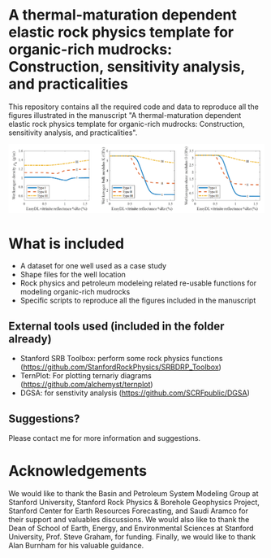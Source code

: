 # A thermal-maturation dependent elastic rock physics template for organic-rich mudrocks: Construction, sensitivity analysis, and practicalities

This repository contains all the required code and data to reproduce all the figures illustrated in the manuscript "A thermal-maturation dependent elastic rock physics template for organic-rich mudrocks: Construction, sensitivity analysis, and practicalities".

<div align="center">
    <img width=800 src="https://github.com/MosGeo/ElasticMudrock/blob/master/ReadmeFiles/Example.png" alt="Example" title="Example"</img>
</div>

# What is included
- A dataset for one well used as a case study
- Shape files for the well location
- Rock physics and petroleum modeleing related re-usable functions for modeling organic-rich mudrocks
- Specific scripts to reproduce all the figures included in the manuscript

## External tools used (included in the folder already)
- Stanford SRB Toolbox: perform some rock physics functions (https://github.com/StanfordRockPhysics/SRBDRP_Toolbox)
- TernPlot: For plotting ternariy diagrams (https://github.com/alchemyst/ternplot)
- DGSA: for senstivity analysis (https://github.com/SCRFpublic/DGSA)

## Suggestions?
Please contact me for more information and suggestions.

# Acknowledgements
We would like to thank the Basin and Petroleum System Modeling Group at Stanford University, Stanford Rock Physics & Borehole Geophysics Project, Stanford Center for Earth Resources Forecasting, and Saudi Aramco for their support and valuables discussions. We would also like to thank the Dean of School of Earth, Energy, and Environmental Sciences at Stanford University, Prof. Steve Graham, for funding. Finally, we would like to thank Alan Burnham for his valuable guidance.
